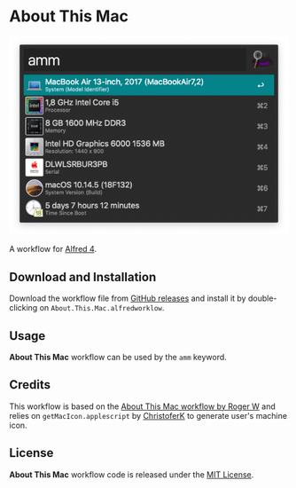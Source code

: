 # About This Mac

![alt text](demo.png)

A workflow for [Alfred 4][1].

## Download and Installation

Download the workflow file from [GitHub releases][2] and install it by double-clicking on `About.This.Mac.alfredworklow`.

## Usage

**About This Mac** workflow can be used by the `amm` keyword.

## Credits

This workflow is based on the [About This Mac workflow by Roger W][3] and relies on `getMacIcon.applescript` by [ChristoferK][4] to generate user's machine icon.

## License

**About This Mac** workflow code is released under the [MIT License][5].

[1]:http://www.alfredapp.com/
[2]:https://github.com/xilopaint/alfred-about-this-mac/releases/latest
[3]:https://www.alfredforum.com/topic/2025-about-this-mac/
[4]:https://github.com/ChristoferK
[5]:https://opensource.org/licenses/MIT
